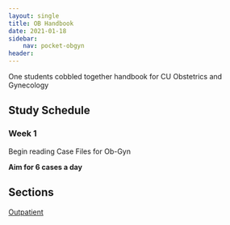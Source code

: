 ```yaml
---
layout: single
title: OB Handbook
date: 2021-01-18
sidebar:
    nav: pocket-obgyn
header:
---
```


One students cobbled together handbook for CU Obstetrics and Gynecology

## Study Schedule

### Week 1

Begin reading Case Files for Ob-Gyn

**Aim for 6 cases a day**


## Sections

[Outpatient](/pocket/obgyn/obstetrics)

## 